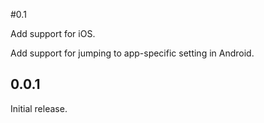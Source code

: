 #0.1

Add support for iOS.

Add support for jumping to app-specific setting in Android.

## 0.0.1

Initial release.
